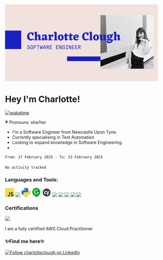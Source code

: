 

![](https://github.com/charlotteclough/charlotteclough/blob/main/Untitled%20design.png)
# Hey I'm Charlotte!

[![wakatime](https://wakatime.com/badge/user/ac8a295d-b87c-49a9-beaf-eae06daa35bb.svg)](https://wakatime.com/@ac8a295d-b87c-49a9-beaf-eae06daa35bb)

💗 Pronouns: she/her

- I'm a Software Engineer from Newcastle Upon Tyne. 
- Currently specialising in Test Automation
- Looking to expand knowledge in Software Engineering.
- 

<!--START_SECTION:waka-->

```txt
From: 17 February 2025 - To: 23 February 2025

No activity tracked
```

<!--END_SECTION:waka-->

### Languages and Tools:  

<code><img height="30" src="https://raw.githubusercontent.com/github/explore/80688e429a7d4ef2fca1e82350fe8e3517d3494d/topics/javascript/javascript.png"></code>
<code><img height="30" src="https://raw.githubusercontent.com/remojansen/logo.ts/master/ts.png"></code>
<code><img height="30" src="https://github.com/charlotteclough/charlotteclough/blob/main/python.png?raw=true"></code>
<code><img height="30" src="https://github.com/charlotteclough/charlotteclough/blob/main/cucumber.png"></code>
<code><img height="30" src="https://github.com/charlotteclough/charlotteclough/blob/main/q1cwqhahz7jbtfzalznd.webp"></code>
<code><img height="30" src="https://e7.pngegg.com/pngimages/170/924/png-clipart-microsoft-sql-server-microsoft-azure-sql-database-microsoft-text-logo-thumbnail.png"></code>
<code><img height="30" src="https://git-scm.com/images/logos/downloads/Git-Icon-1788C.png"></code>
<code><img height="30" src="https://upload.wikimedia.org/wikipedia/commons/thumb/f/f7/Karate_software_logo.svg/1200px-Karate_software_logo.svg.png"></code>
<code><img height="30" src="https://upload.wikimedia.org/wikipedia/commons/thumb/7/73/Ruby_logo.svg/1024px-Ruby_logo.svg.png"></code>
<code><img height="30" src="https://www.docker.com/wp-content/uploads/2022/03/vertical-logo-monochromatic.png"></code>


### Certifications
<code><img height="120" src="https://images.credly.com/size/340x340/images/68468004-5a85-4f3b-bc58-590773979486/AWS-CloudPractitioner-2020.png"></code>

I am a fully certified AWS Cloud Practitioner


### ✨Find me here✨
[<img src="https://raw.githubusercontent.com/Raymo111/Raymo111/master/socials/linkedin.png" height="40em" align="center" alt="Follow charlotteclough on LinkedIn" title="Follow charlotteclough on LinkedIn"/>](https://www.linkedin.com/in/cloughcharlotte)





